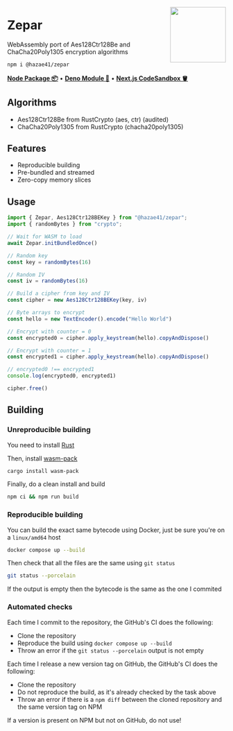 <div>
  <img align="right" width="128" src="https://user-images.githubusercontent.com/4405263/216624555-216ea1a1-34bb-4406-a979-48a20b97d1a0.png"/>
  <p></p>
</div>

# Zepar

WebAssembly port of Aes128Ctr128Be and ChaCha20Poly1305 encryption algorithms

```bash
npm i @hazae41/zepar
```

[**Node Package 📦**](https://www.npmjs.com/package/@hazae41/zepar) • [**Deno Module 🦖**](https://deno.land/x/zepar) • [**Next.js CodeSandbox 🪣**](https://codesandbox.io/p/github/hazae41/zepar-example-next)

## Algorithms
- Aes128Ctr128Be from RustCrypto (aes, ctr) (audited)
- ChaCha20Poly1305 from RustCrypto (chacha20poly1305)

## Features
- Reproducible building
- Pre-bundled and streamed
- Zero-copy memory slices

## Usage

```ts
import { Zepar, Aes128Ctr128BEKey } from "@hazae41/zepar";
import { randomBytes } from "crypto";

// Wait for WASM to load
await Zepar.initBundledOnce()

// Random key
const key = randomBytes(16)

// Random IV
const iv = randomBytes(16)

// Build a cipher from key and IV
const cipher = new Aes128Ctr128BEKey(key, iv)

// Byte arrays to encrypt
const hello = new TextEncoder().encode("Hello World")

// Encrypt with counter = 0
const encrypted0 = cipher.apply_keystream(hello).copyAndDispose()

// Encrypt with counter = 1
const encrypted1 = cipher.apply_keystream(hello).copyAndDispose()

// encrypted0 !== encrypted1
console.log(encrypted0, encrypted1)

cipher.free()
```

## Building

### Unreproducible building

You need to install [Rust](https://www.rust-lang.org/tools/install)

Then, install [wasm-pack](https://github.com/rustwasm/wasm-pack)

```bash
cargo install wasm-pack
```

Finally, do a clean install and build

```bash
npm ci && npm run build
```

### Reproducible building

You can build the exact same bytecode using Docker, just be sure you're on a `linux/amd64` host

```bash
docker compose up --build
```

Then check that all the files are the same using `git status`

```bash
git status --porcelain
```

If the output is empty then the bytecode is the same as the one I commited

### Automated checks

Each time I commit to the repository, the GitHub's CI does the following:
- Clone the repository
- Reproduce the build using `docker compose up --build`
- Throw an error if the `git status --porcelain` output is not empty

Each time I release a new version tag on GitHub, the GitHub's CI does the following:
- Clone the repository
- Do not reproduce the build, as it's already checked by the task above
- Throw an error if there is a `npm diff` between the cloned repository and the same version tag on NPM

If a version is present on NPM but not on GitHub, do not use!
